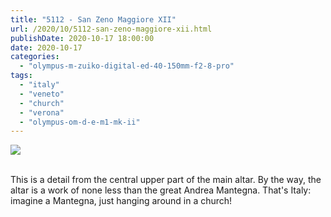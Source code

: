 ```yaml
---
title: "5112 - San Zeno Maggiore XII"
url: /2020/10/5112-san-zeno-maggiore-xii.html
publishDate: 2020-10-17 18:00:00
date: 2020-10-17
categories: 
  - "olympus-m-zuiko-digital-ed-40-150mm-f2-8-pro"
tags: 
  - "italy"
  - "veneto"
  - "church"
  - "verona"
  - "olympus-om-d-e-m1-mk-ii"
---
```

<div class="container">
<div class="center"><a target="_blank" href="https://d25zfm9zpd7gm5.cloudfront.net/1200x1200/2018/20180911_112154_lr.jpg"><img class="webfeedsFeaturedVisual" src="https://d25zfm9zpd7gm5.cloudfront.net/0600x0600/2018/20180911_112154_lr.jpg" /></a></div>
</div>
<br />

This is a detail from the central upper part of the main altar. By
the way, the altar is a work of none less than the great Andrea
Mantegna. That's Italy: imagine a Mantegna, just hanging around in a
church!